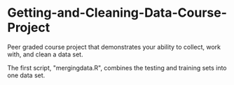 # Getting-and-Cleaning-Data-Course-Project
Peer graded course project that demonstrates your ability to collect, work with, and clean a data set.


The first script, "mergingdata.R", combines the testing and training sets into one data set.
